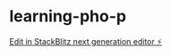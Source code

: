 # learning-pho-p

[Edit in StackBlitz next generation editor ⚡️](https://stackblitz.com/~/github.com/bcrhbrhcdb/learning-pho-p)